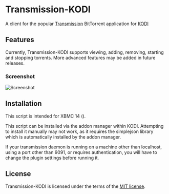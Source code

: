 Transmission-KODI
=================

A client for the popular [Transmission](http://www.transmissionbt.com/) BitTorrent application for [KODI](http://kodi.tv/)

Features
--------

Currently, Transmission-KODI supports viewing, adding, removing, starting and stopping torrents. More advanced features may be added in future releases.

### Screenshot
![Screenshot](http://github.com/downloads/correl/Transmission-XBMC/transmission-xbmc.png)

Installation
------------

This script is intended for XBMC 14 ().

This script can be installed via the addon manager within KODI. Attempting to install it manually may not work, as it requires the simplejson library which is automatically installed by the addon manager.

If your transmission daemon is running on a machine other than localhost, using a port other than 9091, or requires authentication, you will have to change the plugin settings before running it.

License
-------

Transmission-KODI is licensed under the terms of the [MIT license](http://www.opensource.org/licenses/mit-license.html).
